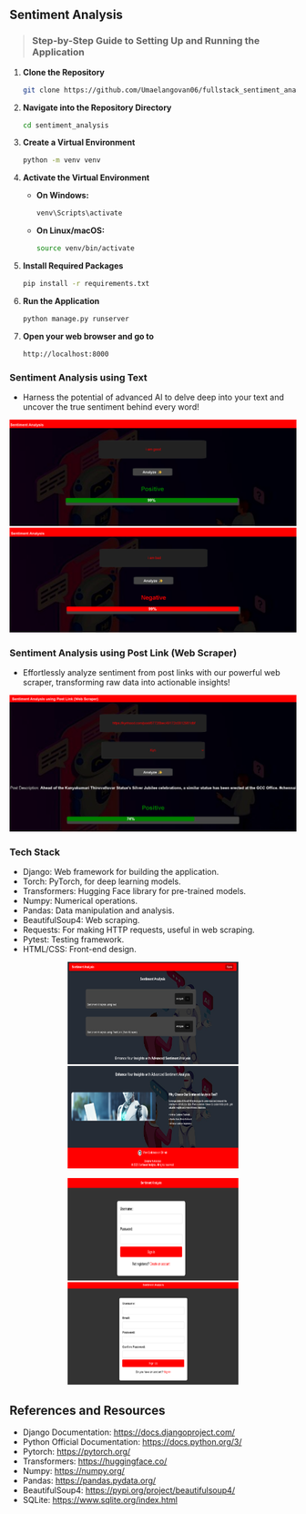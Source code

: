 ## Sentiment Analysis

> ### Step-by-Step Guide to Setting Up and Running the Application

1. **Clone the Repository**
   ```bash
   git clone https://github.com/Umaelangovan06/fullstack_sentiment_analysis.git
   ```

2. **Navigate into the Repository Directory**
    ```bash
   cd sentiment_analysis
   ```

3. **Create a Virtual Environment**
    ```bash
   python -m venv venv
   ```
4. **Activate the Virtual Environment**

   - **On Windows:**
     ```bash
     venv\Scripts\activate
     ```
   - **On Linux/macOS:**
     ```bash
     source venv/bin/activate
     ```
5. **Install Required Packages**
    ```bash
   pip install -r requirements.txt
    ```
6. **Run the Application**
 
   ```bash
   python manage.py runserver
   ```

7. **Open your web browser and go to**
   ```bash
   http://localhost:8000
   ```
   


### Sentiment Analysis using Text
 - Harness the potential of advanced AI to delve deep into your text and uncover the true sentiment behind every word!

![Sentiment Analysis](/static/images/text_analysis_positive.png)
![Sentiment Analysis](/static/images/text_analysis_negative.png)

### Sentiment Analysis using Post Link (Web Scraper)
 - Effortlessly analyze sentiment from post links with our powerful web scraper, transforming raw data into actionable insights!

![Sentiment Analysis](/static/images/link_analysis.png)


### Tech Stack

 - Django: Web framework for building the application.
 - Torch: PyTorch, for deep learning models.
 - Transformers: Hugging Face library for pre-trained models.
 - Numpy: Numerical operations.
 - Pandas: Data manipulation and analysis.
 - BeautifulSoup4: Web scraping.
 - Requests: For making HTTP requests, useful in web scraping.
 - Pytest: Testing framework.
 - HTML/CSS: Front-end design.


<p align="center">
  <img src="static/images/website_top.png" alt="Sentiment Analysis" width="300px" height="180px"/>
  <img src="static/images/website_bottom.png" alt="Sentiment Analysis" width="300px" height="180px"/>
</p>

<p align="center">
  <img src="static/images/signin_page.png" alt="Sentiment Analysis" width="300px" height="180px"/>
  <img src="static/images/signup_page.png" alt="Sentiment Analysis" width="300px" height="180px"/>
</p>



## References and Resources

 - Django Documentation: https://docs.djangoproject.com/
 - Python Official Documentation: https://docs.python.org/3/
 - Pytorch: https://pytorch.org/
 - Transformers: https://huggingface.co/
 - Numpy: https://numpy.org/
 - Pandas: https://pandas.pydata.org/
 - BeautifulSoup4: https://pypi.org/project/beautifulsoup4/
 - SQLite: https://www.sqlite.org/index.html
